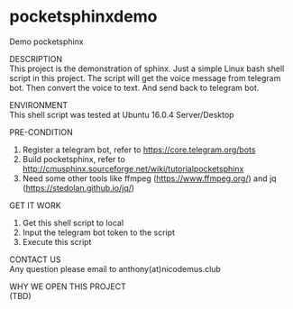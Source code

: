 # pocketsphinxdemo
Demo pocketsphinx

DESCRIPTION  
This project is the demonstration of sphinx. 
Just a simple Linux bash shell script in this project. 
The script will get the voice message from telegram bot.
Then convert the voice to text.
And send back to telegram bot.
  
ENVIRONMENT  
This shell script was tested at Ubuntu 16.0.4 Server/Desktop
  
PRE-CONDITION  
1. Register a telegram bot, refer to https://core.telegram.org/bots  
2. Build pocketsphinx, refer to http://cmusphinx.sourceforge.net/wiki/tutorialpocketsphinx  
3. Need some other tools like ffmpeg (https://www.ffmpeg.org/) and jq (https://stedolan.github.io/jq/)  
  
GET IT WORK  
1. Get this shell script to local  
2. Input the telegram bot token to the script  
3. Execute this script  
  
CONTACT US  
Any question please email to anthony(at)nicodemus.club  
  
WHY WE OPEN THIS PROJECT  
(TBD)  
